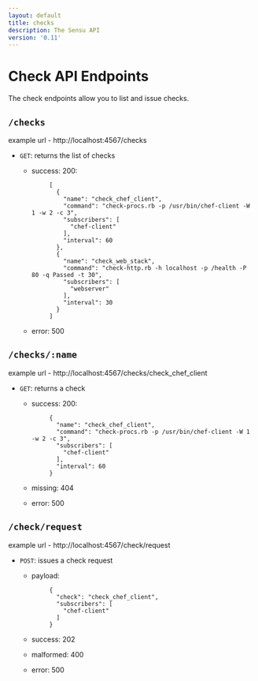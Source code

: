 ```yaml
---
layout: default
title: checks
description: The Sensu API
version: '0.11'
---
```


<div class="page-header">
  <h1>Check API Endpoints<small></small></h1>
</div>

The check endpoints allow you to list and issue checks.

## `/checks`

example url - http://localhost:4567/checks

* `GET`: returns the list of checks

  - success: 200:

             [
               {
                 "name": "check_chef_client",
                 "command": "check-procs.rb -p /usr/bin/chef-client -W 1 -w 2 -c 3",
                 "subscribers": [
                   "chef-client"
                 ],
                 "interval": 60
               },
               {
                 "name": "check_web_stack",
                 "command": "check-http.rb -h localhost -p /health -P 80 -q Passed -t 30",
                 "subscribers": [
                   "webserver"
                 ],
                 "interval": 30
               }
             ]

  - error: 500

## `/checks/:name`

example url - http://localhost:4567/checks/check_chef_client

* `GET`: returns a check

  - success: 200:

             {
               "name": "check_chef_client",
               "command": "check-procs.rb -p /usr/bin/chef-client -W 1 -w 2 -c 3",
               "subscribers": [
                 "chef-client"
               ],
               "interval": 60
             }

  - missing: 404

  - error: 500

## `/check/request`

example url - http://localhost:4567/check/request

* `POST`: issues a check request

  - payload:

             {
               "check": "check_chef_client",
               "subscribers": [
                 "chef-client"
               ]
             }

  - success: 202

  - malformed: 400

  - error: 500

